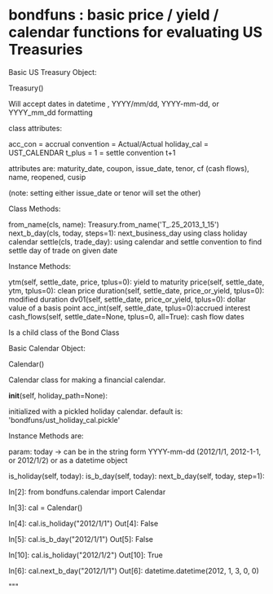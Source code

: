# bondfuns : basic price / yield / calendar functions for evaluating US Treasuries


Basic US Treasury Object:

Treasury()

Will accept dates in datetime , YYYY/mm/dd, YYYY-mm-dd, or YYYY_mm_dd formatting

class attributes:

acc_con = accrual convention = Actual/Actual
holiday_cal = UST_CALENDAR
t_plus = 1 = settle convention t+1

attributes are:
maturity_date, coupon, issue_date, tenor, cf (cash flows), name, reopened, cusip

(note: setting either issue_date or tenor will set the other)

Class Methods:

from_name(cls, name): Treasury.from_name('T_.25_2013_1_15')
next_b_day(cls, today, steps=1): next_business_day using class holiday calendar
settle(cls, trade_day): using calendar and settle convention to find settle day of trade on given date

Instance Methods:

ytm(self, settle_date, price, tplus=0): yield to maturity
price(self, settle_date, ytm, tplus=0): clean price
duration(self, settle_date, price_or_yield, tplus=0): modified duration
dv01(self, settle_date, price_or_yield, tplus=0): dollar value of a basis point
acc_int(self, settle_date, tplus=0):accrued interest
cash_flows(self, settle_date=None, tplus=0, all=True): cash flow dates

Is a child class of the Bond Class

Basic Calendar Object: 

Calendar()

Calendar class for making a financial calendar.

__init__(self, holiday_path=None):

initialized with a pickled holiday calendar. default is:
'bondfuns/ust_holiday_cal.pickle'

Instance Methods are:

param: today -> can be in the string form YYYY-mm-dd (2012/1/1, 2012-1-1, or 2012/1/2) or as a datetime object

is_holiday(self, today):
is_b_day(self, today):
next_b_day(self, today, step=1):

In[2]: from bondfuns.calendar import Calendar

In[3]: cal = Calendar()

In[4]: cal.is_holiday("2012/1/1")
Out[4]: False

In[5]: cal.is_b_day("2012/1/1")
Out[5]: False

In[10]: cal.is_holiday("2012/1/2")
Out[10]: True

In[6]: cal.next_b_day("2012/1/1")
Out[6]: datetime.datetime(2012, 1, 3, 0, 0)

"""
